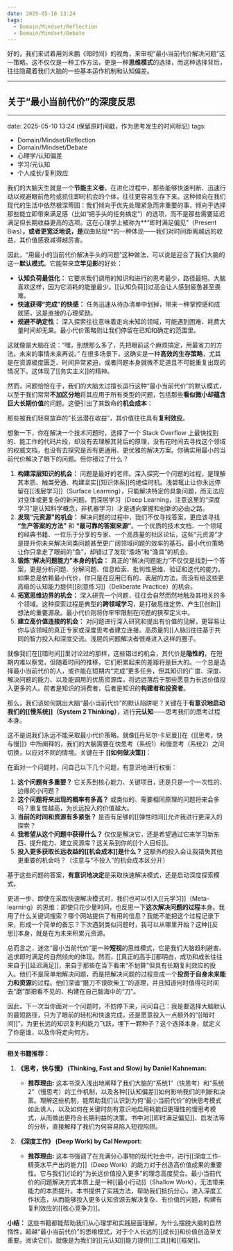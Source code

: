 ```yaml
---
date: 2025-05-10 13:24
tags:
  - Domain/Mindset/Reflection
  - Domain/Mindset/Debate
---
```

好的，我们来试着用刘未鹏《暗时间》的视角，来审视“最小当前代价解决问题”这一策略。这不仅仅是一种工作方法，更是一种**思维模式**的选择，而这种选择背后，往往隐藏着我们大脑的一些基本运作机制和认知偏差。

---

## 关于“最小当前代价”的深度反思

---
date: 2025-05-10 13:24 (保留原时间戳，作为思考发生的时间标记)
tags:
  - Domain/Mindset/Reflection
  - Domain/Mindset/Debate
  - 心理学/认知偏差
  - 学习/元认知
  - 个人成长/复利效应

我们的大脑天生就是一个**节能主义者**。在进化过程中，那些能够快速判断、迅速行动以规避眼前危险或抓住即时机会的个体，往往更容易生存下来。这种倾向在我们现代的生活中依然根深蒂固：我们倾向于优先处理紧急而非重要的事，倾向于选择那些能立即带来满足感（比如“把手头的任务搞定”）的选项，而不是那些需要延迟满足但长期收益更高的选项。这在心理学上被称为**“即时满足偏见”（Present Bias）**，或者更宽泛地说，是**双曲贴现**的一种体现——我们对时间距离越远的收益，其价值感衰减得越厉害。

因此，“用最小的当前代价解决手头的问题”这种做法，可以说是迎合了我们大脑的这一**默认模式**。它能带来**立竿见影**的好处：

- **认知负荷最低化：** 它要求我们调用的知识和进行的思考最少，路径最短。大脑喜欢这样，因为它消耗的能量最少。[[认知负荷]]过高会让人感到疲惫甚至畏难。
- **快速获得“完成”的快感：** 任务迅速从待办清单中划掉，带来一种掌控感和成就感，这是直接的心理奖励。
- **规避不确定性：** 深入探索往往意味着走向未知的领域，可能遇到困难、耗费大量时间却无果。最小代价策略则让我们停留在已知和确定的范围里。

这就像是大脑在说：“嘿，别想那么多了，先把眼前这个麻烦搞定，用最省力的方法。未来的事情未来再说。” 在很多场景下，这确实是一种**高效的生存策略**，尤其是在资源极度匮乏、时间异常紧迫，或者问题本身就微不足道且不可能重复出现的情况下。这体现了[[务实主义]]的精神。

然而，问题恰恰在于，我们的大脑太过擅长运行这种“最小当前代价”的默认模式，以至于我们常常**不加区分地**将其应用于所有类型的问题，包括那些**看似微小却蕴含巨大长期价值**的问题。这便引出了其致命的**机会成本**：

那些被我们轻易放弃的“长远潜在收益”，其价值往往具有**复利效应**。

想象一下，你在解决一个技术问题时，选择了一个 Stack Overflow 上最快找到的、能工作的代码片段，却没有去理解其背后的原理，没有花时间去寻找这个领域的权威文档，也没有去探究是否有更通用、更优雅的解决方案。你确实用最小的当前代价解决了眼下的问题。但你错过了什么？

1.  **构建深层知识的机会：** 问题是最好的老师。深入探究一个问题的过程，是理解其本质、触类旁通、构建坚实[[知识体系]]的绝佳时机。浅尝辄止让你永远停留在[[浅层学习]]（Surface Learning），只能解决特定的具象问题，而无法应对变体或更复杂的新问题。而深层学习（Deep Learning，注意这里的“深度学习”是认知科学概念，非机器学习）才是通向掌握和创新的必由之路。
2.  **发现“元资源”的机会：** 解决问题的过程中，我们不仅寻找答案，更应该寻找 **“生产答案的方法”** 和 **“最可靠的答案来源”**。一个优质的技术文档、一个领域的经典书籍、一位乐于分享的专家、一个高质量的社区论坛，这些“元资源”才是提升你未来解决同类问题甚至更广阔领域问题的效率的基石。最小代价策略让你只拿走了眼前的“鱼”，却错过了发现“渔场”和“渔具”的机会。
3.  **锻炼“解决问题能力”本身的机会：** 真正的“解决问题能力”不仅仅是找到一个答案，更是分析问题、分解问题、信息检索、批判性思维、验证和迭代的能力。如果总是依赖最小代价，你只是在应用已有的、表层的方法，而没有给这些更高级的认知能力提供[[刻意练习]]（Deliberate Practice）的机会。
4.  **拓宽思维边界的机会：** 深入研究一个问题，往往会自然而然地触及其相关的多个领域。这种探索过程是典型的**跨领域学习**，是打破思维定势、产生[[创新]]想法的重要源泉。最小代价则将你牢牢限制在问题的狭窄定义中。
5.  **建立高价值连接的机会：** 对问题进行深入研究和提出有价值的见解，更容易让你与该领域的真正专家或深度思考者建立连接。高质量的[[人脉]]往往基于共同的智力投入和深度交流。浅层的问题解决者很难进入这样的圈子。

就像我们在[[暗时间]]里讨论过的那样，这些错过的机会，其代价是**隐性的**，在短期内难以察觉，但随着时间的推移，它们积累起来的差距将是巨大的。一个总是选择最小当前代价的人，或许能在短期内“完成”更多任务，但其知识的广度、深度、解决问题的能力、以及能调用的优质资源库，将远远落后于那些愿意为长远价值投入更多的人。前者是知识的消费者，后者是知识的**构建者和投资者**。

那么，我们该如何跳出大脑“最小当前代价”的默认陷阱呢？关键在于**有意识地启动我们的[[慢系统]]（System 2 Thinking）**，进行**元认知**——思考我们的思考过程本身。

这不是说我们永远不能采取最小代价策略。就像[[丹尼尔·卡尼曼]]在《[[思考，快与慢]]》中所阐释的，我们的大脑需要在快思考（系统1）和慢思考（系统2）之间切换，以应对不同的情境。关键在于 **[[如何做决策]]**：

在面对一个问题时，问自己以下几个问题，有意识地进行权衡：

1.  **这个问题有多重要？** 它关系到核心能力、关键项目，还是只是一个一次性的、边缘的小问题？
2.  **这个问题将来出现的概率有多高？** 或类似的、需要相同原理的问题将来会多吗？重复性越高，为长远投入的价值越大。
3.  **当前的时间和资源有多紧张？** 是否有足够的[[弹性时间]]允许我进行更深入的探索？
4.  **我希望从这个问题中获得什么？** 仅仅是解决它，还是希望通过它来学习新东西、提升能力、建立资源库？这关系到你的[[个人目标]]。
5.  **投入更多获取长远收益的[[机会成本]]是什么？** 这额外的投入会让我错失其他更重要的机会吗？（注意与“不投入”的机会成本区分开）

基于这些问题的答案，**有意识地决定**是采取快速解决模式，还是启动深度探索模式。

更进一步，即使在采取快速解决模式时，我们也可以引入[[元学习]]（Meta-learning）的思维：即使只花少量时间，也反思一下**这次解决问题的过程**本身。我用了什么关键词搜索？哪个网站提供了有用的信息？我能不能把这个过程记录下来，形成一个简单的备忘？下次遇到类似问题时，我可以从哪里开始？这种[[反思]]本身，就是在为未来积累元资源。

总而言之，迷恋“最小当前代价”是一种**短视**的思维模式，它是我们大脑趋利避害、追求即时满足的自然倾向的体现。然而，[[真正的高手]]都明白，成功和成长往往来自于[[延迟满足]]，来自于那些在当下看来“不划算”但具有长期复利效应的投入。他们不是简单地解决问题，而是把解决问题的过程变成一个**投资于自身未来能力和资源**的过程。他们深谙“磨刀不误砍柴工”的道理，并且知道何时值得花时间去“磨”那把看不见的、构建在自己脑海中的“刀”。

因此，下一次当你面对一个问题时，不妨停下来，问问自己：我是要选择大脑默认的最短路径，只为了眼前的轻松和快速完成，还是愿意投入一点额外的“[[暗时间]]”，为更长远的知识复利和能力飞跃，埋下一颗种子？这个选择本身，就定义了你是谁，以及你将走向何方。

---
**相关书籍推荐：**

1.  **《思考，快与慢》 (Thinking, Fast and Slow) by Daniel Kahneman:**
    *   **推荐理由:** 这本书深入浅出地阐释了我们大脑的“系统1”（快思考）和“系统2”（慢思考）的工作机制，以及各种[[认知偏差]]如何影响我们的判断和决策。理解这些机制，能帮助我们认识到为何“最小当前代价”的快思考模式如此诱人，以及如何在关键时刻有意识地启用耗能但更理性的慢思考模式，从而做出更符合长期利益的决策。书中对[[即时满足偏见]]、启发法等的分析，直接解释了我们为何容易陷入短视陷阱。

2.  **《深度工作》 (Deep Work) by Cal Newport:**
    *   **推荐理由:** 这本书强调了在充满分心事物的现代社会中，进行[[深度工作-精英水平产出的能力]]（Deep Work）的能力对于创造高价值成果的重要性。它与我们讨论的“为长远价值投入更多”的理念高度契合。最小当前代价的问题解决方式本质上是一种[[最小行动]]（Shallow Work），无法带来能力的本质提升。本书提供了实践方法，帮助我们抵抗分心，进入深度工作状态，从而能够投入更多认知资源去解决复杂、有价值的问题，构建有复利效应的[[核心竞争力]]。

**小结：** 这些书籍都能帮助我们从心理学和实践层面理解，为什么摆脱大脑的自然惰性，超越“最小当前代价”的思维模式，对于个人长远的[[成长]]和价值创造至关重要。阅读它们，就像是为我们的[[元认知]]能力提供[[工具]]和[[框架]]。